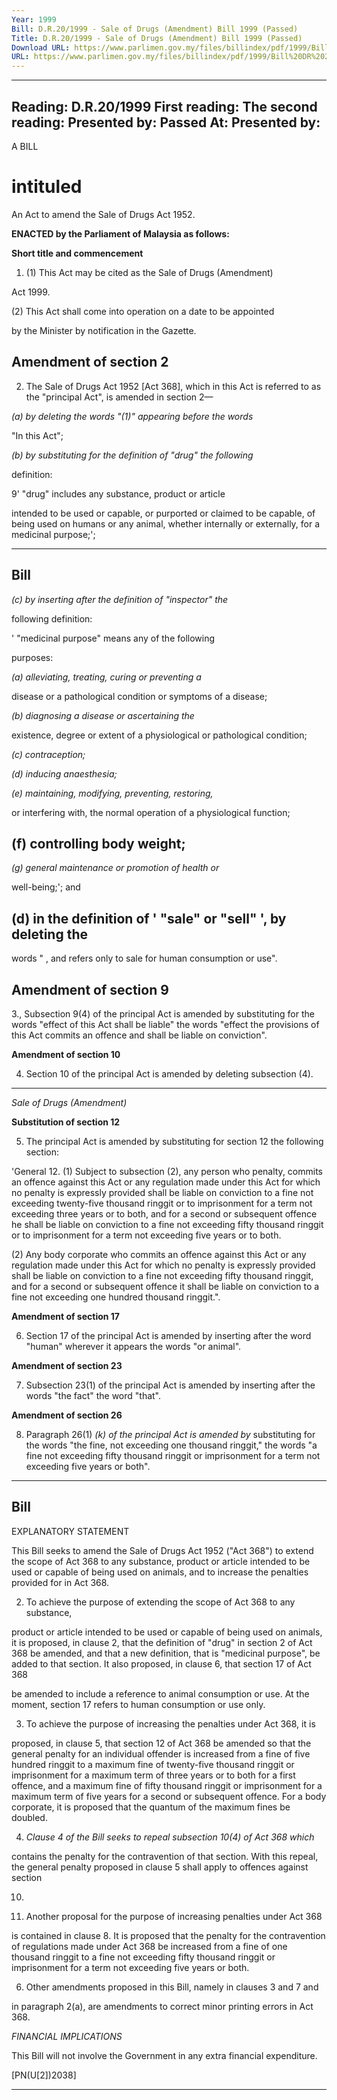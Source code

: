 ```yaml
---
Year: 1999
Bill: D.R.20/1999 - Sale of Drugs (Amendment) Bill 1999 (Passed)
Title: D.R.20/1999 - Sale of Drugs (Amendment) Bill 1999 (Passed)
Download URL: https://www.parlimen.gov.my/files/billindex/pdf/1999/Bill%20DR%2020.pdf
URL: https://www.parlimen.gov.my/files/billindex/pdf/1999/Bill%20DR%2020.pdf
---
```

---
Reading:
D.R.20/1999
First reading:
The second reading:
Presented by:
Passed At:
Presented by:
---

A BILL

# intituled

An Act to amend the Sale of Drugs Act 1952.

**ENACTED by the Parliament of Malaysia as follows:**

**Short title and commencement**

1. (1) This Act may be cited as the Sale of Drugs (Amendment)

Act 1999.

(2) This Act shall come into operation on a date to be appointed

by the Minister by notification in the Gazette.

## Amendment of section 2

2. The Sale of Drugs Act 1952 [Act 368], which in this Act is
referred to as the "principal Act", is amended in section 2—

_(a) by deleting the words "(1)" appearing before the words_

"In this Act";

_(b) by substituting for the definition of "drug" the following_

definition:

9' "drug" includes any substance, product or article

intended to be used or capable, or purported or claimed
to be capable, of being used on humans or any
animal, whether internally or externally, for a medicinal
purpose;';


-----

## Bill

_(c) by inserting after the definition of "inspector" the_

following definition:

' "medicinal purpose" means any of the following

purposes:

_(a) alleviating, treating, curing or preventing a_

disease or a pathological condition or symptoms
of a disease;

_(b) diagnosing a disease or ascertaining the_

existence, degree or extent of a physiological
or pathological condition;

_(c) contraception;_

_(d) inducing anaesthesia;_

_(e) maintaining, modifying, preventing, restoring,_

or interfering with, the normal operation of a
physiological function;

## (f) controlling body weight;

_(g) general maintenance or promotion of health or_

well-being;'; and

## (d) in the definition of ' "sale" or "sell" ', by deleting the

words " , and refers only to sale for human consumption
or use".

## Amendment of section 9

3., Subsection 9(4) of the principal Act is amended by substituting
for the words "effect of this Act shall be liable" the words "effect
the provisions of this Act commits an offence and shall be liable
on conviction".

**Amendment of section 10**

4. Section 10 of the principal Act is amended by deleting subsection
(4).


-----

_Sale of Drugs (Amendment)_

**Substitution of section 12**

5. The principal Act is amended by substituting for section 12
the following section:

'General 12. (1) Subject to subsection (2), any person who
penalty, commits an offence against this Act or any regulation
made under this Act for which no penalty is expressly
provided shall be liable on conviction to a fine not
exceeding twenty-five thousand ringgit or to imprisonment
for a term not exceeding three years or to both, and for
a second or subsequent offence he shall be liable on
conviction to a fine not exceeding fifty thousand ringgit
or to imprisonment for a term not exceeding five years
or to both.

(2) Any body corporate who commits an offence against
this Act or any regulation made under this Act for which
no penalty is expressly provided shall be liable on
conviction to a fine not exceeding fifty thousand ringgit,
and for a second or subsequent offence it shall be liable
on conviction to a fine not exceeding one hundred thousand
ringgit.".

**Amendment of section 17**

6. Section 17 of the principal Act is amended by inserting after
the word "human" wherever it appears the words "or animal".

**Amendment of section 23**

7. Subsection 23(1) of the principal Act is amended by inserting
after the words "the fact" the word "that".

**Amendment of section 26**

8. Paragraph 26(1) _(k) of the principal Act is amended by_
substituting for the words "the fine, not exceeding one thousand
ringgit," the words "a fine not exceeding fifty thousand ringgit
or imprisonment for a term not exceeding five years or both".


-----

## Bill

EXPLANATORY STATEMENT

This Bill seeks to amend the Sale of Drugs Act 1952 ("Act 368") to extend
the scope of Act 368 to any substance, product or article intended to be used
or capable of being used on animals, and to increase the penalties provided
for in Act 368.

2. To achieve the purpose of extending the scope of Act 368 to any substance,

product or article intended to be used or capable of being used on animals,
it is proposed, in clause 2, that the definition of "drug" in section 2 of Act
368 be amended, and that a new definition, that is "medicinal purpose", be
added to that section. It also proposed, in clause 6, that section 17 of Act 368

be amended to include a reference to animal consumption or use. At the moment,
section 17 refers to human consumption or use only.

3. To achieve the purpose of increasing the penalties under Act 368, it is

proposed, in clause 5, that section 12 of Act 368 be amended so that the
general penalty for an individual offender is increased from a fine of five
hundred ringgit to a maximum fine of twenty-five thousand ringgit or
imprisonment for a maximum term of three years or to both for a first offence,
and a maximum fine of fifty thousand ringgit or imprisonment for a maximum
term of five years for a second or subsequent offence. For a body corporate,
it is proposed that the quantum of the maximum fines be doubled.

4. _Clause 4 of the Bill seeks to repeal subsection 10(4) of Act 368 which_

contains the penalty for the contravention of that section. With this repeal, the
general penalty proposed in clause 5 shall apply to offences against section

10.

5. Another proposal for the purpose of increasing penalties under Act 368

is contained in clause 8. It is proposed that the penalty for the contravention
of regulations made under Act 368 be increased from a fine of one thousand
ringgit to a fine not exceeding fifty thousand ringgit or imprisonment for a
term not exceeding five years or both.

6. Other amendments proposed in this Bill, namely in clauses 3 and 7 and

in paragraph 2(a), are amendments to correct minor printing errors in Act 368.

_FINANCIAL_ _IMPLICATIONS_

This Bill will not involve the Government in any extra financial expenditure.

[PN(U[2])2038]


-----

